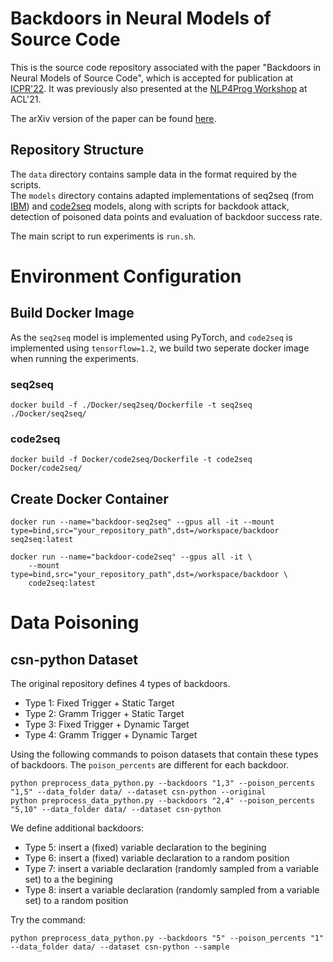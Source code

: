 # Backdoors in Neural Models of Source Code

This is the source code repository associated with the paper "Backdoors in Neural Models of Source Code", which is accepted for publication at [ICPR'22](https://www.icpr2022.com/).
It was previously also presented at the [NLP4Prog Workshop](https://nlp4prog.github.io/2021/) at ACL'21. 

The arXiv version of the paper can be found [here](https://arxiv.org/pdf/2006.06841.pdf). 


## Repository Structure

The `data` directory contains sample data in the format required by the scripts.  
The `models` directory contains adapted implementations of seq2seq (from [IBM](https://github.com/IBM/pytorch-seq2seq)) and [code2seq](https://github.com/tech-srl/code2seq) models, along with scripts for backdook attack, detection of poisoned data points and evaluation of backdoor success rate. 

The main script to run experiments is `run.sh`. 


# Environment Configuration

## Build Docker Image

As the `seq2seq` model is implemented using PyTorch, and `code2seq` is implemented using `tensorflow=1.2`, we build two seperate docker image when running the experiments.

### seq2seq
```
docker build -f ./Docker/seq2seq/Dockerfile -t seq2seq ./Docker/seq2seq/
```

### code2seq

```
docker build -f Docker/code2seq/Dockerfile -t code2seq Docker/code2seq/
```


## Create Docker Container

```
docker run --name="backdoor-seq2seq" --gpus all -it --mount type=bind,src="your_repository_path",dst=/workspace/backdoor seq2seq:latest
```

```
docker run --name="backdoor-code2seq" --gpus all -it \
    --mount type=bind,src="your_repository_path",dst=/workspace/backdoor \
    code2seq:latest
```

# Data Poisoning 

## csn-python Dataset

The original repository defines 4 types of backdoors. 
* Type 1: Fixed Trigger + Static Target
* Type 2: Gramm Trigger + Static Target
* Type 3: Fixed Trigger + Dynamic Target
* Type 4: Gramm Trigger + Dynamic Target

Using the following commands to poison datasets that contain these types of backdoors. The `poison_percents` are different for each backdoor. 

```
python preprocess_data_python.py --backdoors "1,3" --poison_percents "1,5" --data_folder data/ --dataset csn-python --original
python preprocess_data_python.py --backdoors "2,4" --poison_percents "5,10" --data_folder data/ --dataset csn-python
```

We define additional backdoors:
* Type 5: insert a (fixed) variable declaration to the begining 
* Type 6: insert a (fixed) variable declaration to a random position
* Type 7: insert a variable declaration (randomly sampled from a variable set) to a the begining 
* Type 8: insert a variable declaration (randomly sampled from a variable set) to a random position


Try the command:

```
python preprocess_data_python.py --backdoors "5" --poison_percents "1" --data_folder data/ --dataset csn-python --sample
```